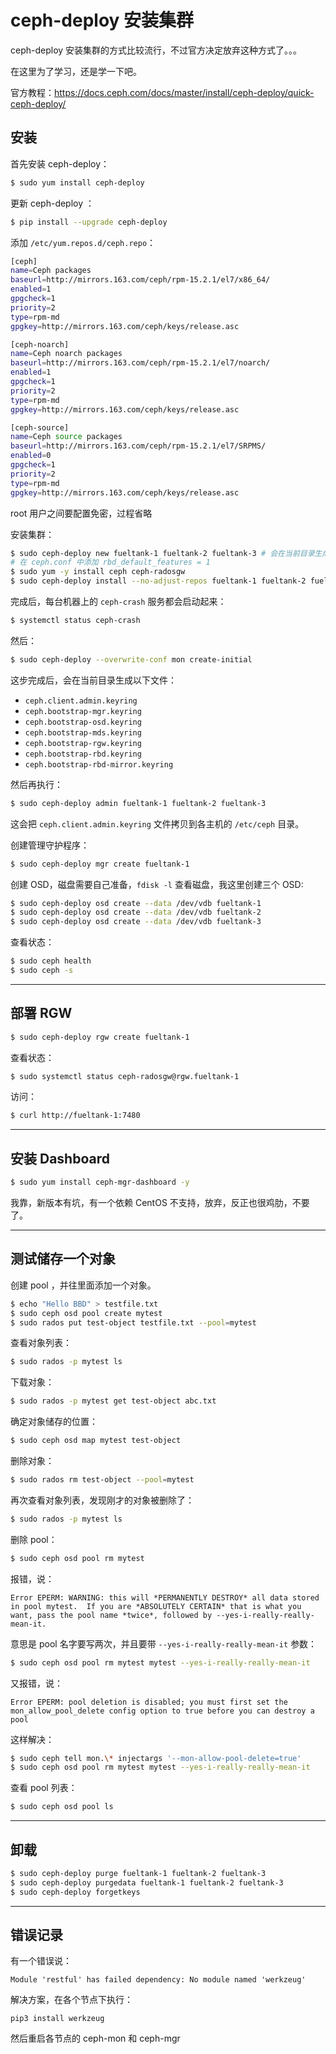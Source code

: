 # ceph-deploy 安装集群

ceph-deploy 安装集群的方式比较流行，不过官方决定放弃这种方式了。。。

在这里为了学习，还是学一下吧。

官方教程：https://docs.ceph.com/docs/master/install/ceph-deploy/quick-ceph-deploy/

## 安装

首先安装 ceph-deploy：

```bash
$ sudo yum install ceph-deploy
```

更新 ceph-deploy ：

```bash
$ pip install --upgrade ceph-deploy
```

添加 `/etc/yum.repos.d/ceph.repo`：

```bash
[ceph]
name=Ceph packages
baseurl=http://mirrors.163.com/ceph/rpm-15.2.1/el7/x86_64/
enabled=1
gpgcheck=1
priority=2
type=rpm-md
gpgkey=http://mirrors.163.com/ceph/keys/release.asc

[ceph-noarch]
name=Ceph noarch packages
baseurl=http://mirrors.163.com/ceph/rpm-15.2.1/el7/noarch/
enabled=1
gpgcheck=1
priority=2
type=rpm-md
gpgkey=http://mirrors.163.com/ceph/keys/release.asc

[ceph-source]
name=Ceph source packages
baseurl=http://mirrors.163.com/ceph/rpm-15.2.1/el7/SRPMS/
enabled=0
gpgcheck=1
priority=2
type=rpm-md
gpgkey=http://mirrors.163.com/ceph/keys/release.asc
```

root 用户之间要配置免密，过程省略

安装集群：

```bash
$ sudo ceph-deploy new fueltank-1 fueltank-2 fueltank-3 # 会在当前目录生成三个配置文件
# 在 ceph.conf 中添加 rbd_default_features = 1
$ sudo yum -y install ceph ceph-radosgw
$ sudo ceph-deploy install --no-adjust-repos fueltank-1 fueltank-2 fueltank-3
```

完成后，每台机器上的 `ceph-crash` 服务都会启动起来：

```bash
$ systemctl status ceph-crash
```

然后：

```bash
$ sudo ceph-deploy --overwrite-conf mon create-initial
```

这步完成后，会在当前目录生成以下文件：

- `ceph.client.admin.keyring`
- `ceph.bootstrap-mgr.keyring`
- `ceph.bootstrap-osd.keyring`
- `ceph.bootstrap-mds.keyring`
- `ceph.bootstrap-rgw.keyring`
- `ceph.bootstrap-rbd.keyring`
- `ceph.bootstrap-rbd-mirror.keyring`

然后再执行：

```bash
$ sudo ceph-deploy admin fueltank-1 fueltank-2 fueltank-3
```

这会把 `ceph.client.admin.keyring` 文件拷贝到各主机的 `/etc/ceph` 目录。

创建管理守护程序：

```bash
$ sudo ceph-deploy mgr create fueltank-1
```

创建 OSD，磁盘需要自己准备，`fdisk -l` 查看磁盘，我这里创建三个 OSD:

```bash
$ sudo ceph-deploy osd create --data /dev/vdb fueltank-1
$ sudo ceph-deploy osd create --data /dev/vdb fueltank-2
$ sudo ceph-deploy osd create --data /dev/vdb fueltank-3
```

查看状态：

```bash
$ sudo ceph health
$ sudo ceph -s
```



---



## 部署 RGW

```bash
$ sudo ceph-deploy rgw create fueltank-1
```

查看状态：

```bash
$ sudo systemctl status ceph-radosgw@rgw.fueltank-1
```

访问：

```bash
$ curl http://fueltank-1:7480
```





---



## 安装 Dashboard

```bash
$ sudo yum install ceph-mgr-dashboard -y
```

我靠，新版本有坑，有一个依赖 CentOS 不支持，放弃，反正也很鸡肋，不要了。



---



## 测试储存一个对象

创建 pool ，并往里面添加一个对象。

```bash
$ echo "Hello BBD" > testfile.txt
$ sudo ceph osd pool create mytest
$ sudo rados put test-object testfile.txt --pool=mytest
```

查看对象列表：

```bash
$ sudo rados -p mytest ls
```

下载对象：

```bash
$ sudo rados -p mytest get test-object abc.txt
```

确定对象储存的位置：

```bash
$ sudo ceph osd map mytest test-object
```

删除对象：

```bash
$ sudo rados rm test-object --pool=mytest
```

再次查看对象列表，发现刚才的对象被删除了：

```bash
$ sudo rados -p mytest ls
```

删除 pool：

```bash
$ sudo ceph osd pool rm mytest
```

报错，说：

```
Error EPERM: WARNING: this will *PERMANENTLY DESTROY* all data stored in pool mytest.  If you are *ABSOLUTELY CERTAIN* that is what you want, pass the pool name *twice*, followed by --yes-i-really-really-mean-it.
```

意思是 pool 名字要写两次，并且要带 `--yes-i-really-really-mean-it` 参数：

```bash
$ sudo ceph osd pool rm mytest mytest --yes-i-really-really-mean-it
```

又报错，说：

```
Error EPERM: pool deletion is disabled; you must first set the mon_allow_pool_delete config option to true before you can destroy a pool
```

这样解决：

```bash
$ sudo ceph tell mon.\* injectargs '--mon-allow-pool-delete=true'
$ sudo ceph osd pool rm mytest mytest --yes-i-really-really-mean-it
```

查看 pool 列表：

```bash
$ sudo ceph osd pool ls
```



---



## 卸载

```bash
$ sudo ceph-deploy purge fueltank-1 fueltank-2 fueltank-3
$ sudo ceph-deploy purgedata fueltank-1 fueltank-2 fueltank-3
$ sudo ceph-deploy forgetkeys
```



---



## 错误记录

有一个错误说：

````
Module 'restful' has failed dependency: No module named 'werkzeug'
````

解决方案，在各个节点下执行：

```
pip3 install werkzeug
```

然后重启各节点的 ceph-mon 和 ceph-mgr





